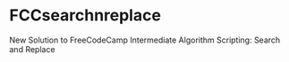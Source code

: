 # FCCsearchnreplace
New Solution to FreeCodeCamp Intermediate Algorithm Scripting: Search and Replace
